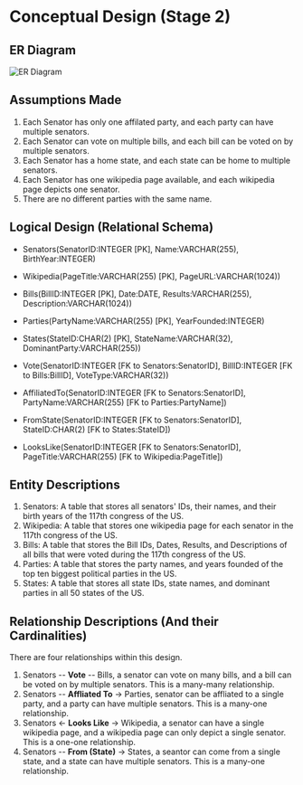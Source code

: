 # Conceptual Design (Stage 2)
## ER Diagram
![ER Diagram](https://media.github-dev.cs.illinois.edu/user/12602/files/dee0ef37-21a2-4eae-bd83-6705624476e6)
## Assumptions Made
1. Each Senator has only one affilated party, and each party can have multiple senators.
2. Each Senator can vote on multiple bills, and each bill can be voted on by multiple senators.
3. Each Senator has a home state, and each state can be home to multiple senators.
4. Each Senator has one wikipedia page available, and each wikipedia page depicts one senator.
5. There are no different parties with the same name.
## Logical Design (Relational Schema)
- Senators(SenatorID:INTEGER [PK], Name:VARCHAR(255), BirthYear:INTEGER)
- Wikipedia(PageTitle:VARCHAR(255) [PK], PageURL:VARCHAR(1024))
- Bills(BillID:INTEGER [PK], Date:DATE, Results:VARCHAR(255), Description:VARCHAR(1024))
- Parties(PartyName:VARCHAR(255) [PK], YearFounded:INTEGER)
- States(StateID:CHAR(2) [PK], StateName:VARCHAR(32), DominantParty:VARCHAR(255))

- Vote(SenatorID:INTEGER [FK to Senators:SenatorID], BillID:INTEGER [FK to Bills:BillID], VoteType:VARCHAR(32))
- AffiliatedTo(SenatorID:INTEGER [FK to Senators:SenatorID], PartyName:VARCHAR(255) [FK to Parties:PartyName])
- FromState(SenatorID:INTEGER [FK to Senators:SenatorID], StateID:CHAR(2) [FK to States:StateID])
- LooksLike(SenatorID:INTEGER [FK to Senators:SenatorID], PageTitle:VARCHAR(255) [FK to Wikipedia:PageTitle])

## Entity Descriptions
1. Senators: A table that stores all senators' IDs, their names, and their birth years of the 117th congress of the US.
2. Wikipedia: A table that stores one wikipedia page for each senator in the 117th congress of the US.
3. Bills: A table that stores the Bill IDs, Dates, Results, and Descriptions of all bills that were voted during the 117th congress of the US.
4. Parties: A table that stores the party names, and years founded of the top ten biggest political parties in the US.
5. States: A table that stores all state IDs, state names, and dominant parties in all 50 states of the US.

## Relationship Descriptions (And their Cardinalities)
There are four relationships within this design.
1. Senators -- **Vote** -- Bills, a senator can vote on many bills, and a bill can be voted on by multiple senators. This is a many-many relationship.
2. Senators -- **Affliated To** -> Parties, senator can be affliated to a single party, and a party can have multiple senators. This is a many-one relationship.
3. Senators <- **Looks Like** -> Wikipedia, a senator can have a single wikipedia page, and a wikipedia page can only depict a single senator. This is a one-one relationship.
4. Senators -- **From (State)** -> States, a seantor can come from a single state, and a state can have multiple senators. This is a many-one relationship.
